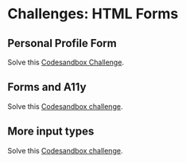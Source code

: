 # Challenges: HTML Forms

## Personal Profile Form

Solve this
[Codesandbox Challenge](https://codesandbox.io/s/github/neuefische/web-exercises/tree/feat/main/sessions/html-forms/personal-profile/personal-profile-form-start?file=/README.md).

## Forms and A11y

Solve this
[Codesandbox challenge](https://codesandbox.io/s/github/neuefische/web-exercises/tree/main/sessions/html-forms/Finding-a11y-errors?file=/README.md).

## More input types

Solve this
[Codesandbox challenge](https://codesandbox.io/s/github/neuefische/web-exercises/tree/main/sessions/html-forms/zoo?file=/readme.md).

